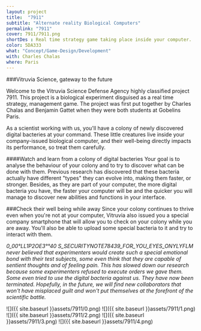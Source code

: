 ```yaml
---
layout: project
title:  "7911"
subtitle: "Alternate reality Biological Computers"
permalink: "7911"
cover: 7911/7911.png
shortDes : Real time strategy game taking place inside your computer.
color: 5DA333
what: "Concept/Game-Design/Development"
with: Charles Chalas
where: Paris
---
```


###Vitruvia Science, gateway to the future

Welcome to the Vitruvia Science Defense Agency highly classified project 7911. This project is a biological experiment disguised as a real time strategy, management game. The project was first put together by Charles Chalas and Benjamin Gattet when they were both students at Gobelins Paris.

As a scientist working with us, you'll have a colony of  newly discovered digital bacteries at your command. These little creatures live inside your company-issued biological computer, and their well-being directly impacts its performance, so treat them carefully.

####Watch and learn from a colony of digital bacteries
Your goal is to analyse the behaviour of your colony and to try to discover what can be done with them. Previous research has discovered that these bacteria actually have different "types" they can evolve into, making them faster, or stronger.
Besides, as they are part of your computer, the more digital bacteria you have, the faster your computer will be and the quicker you will manage to discover new abilities and functions in your interface.

###Check their well being while away
Since your colony continues to thrive even when you're not at your computer, Vitruvia also issued you a special company smartphone that will allow you to check on your colony while you are away. You'll also be able to upload some special bacteria to it and try to interact with them.

*_0_00°LL1P2OE3°°40 S_SECURITYNOTE78439_FOR_YOU_EYES_ONYLYFLM_ never believed that experimenters would create such a special emotional bond with their test subjects, some even think that they are capable of sentient thoughts and of feeling pain.
This has slowed down our research because some experimenters refused to execute orders we gave them. Some even tried to use the digital bacteria against us. They have now been terminated.
Hopefully, in the future, we will find new collaborators that won't have misplaced guilt and won't put themselves at the forefront of the scientific battle.*

![]({{ site.baseurl }}assets/7911/0.png)
![]({{ site.baseurl }}assets/7911/1.png)
![]({{ site.baseurl }}assets/7911/2.png)
![]({{ site.baseurl }}assets/7911/3.png)
![]({{ site.baseurl }}assets/7911/4.png)
